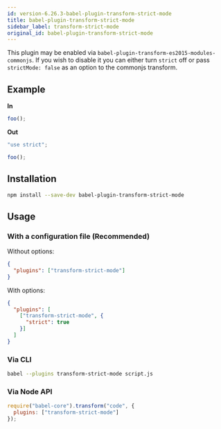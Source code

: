 ```yaml
---
id: version-6.26.3-babel-plugin-transform-strict-mode
title: babel-plugin-transform-strict-mode
sidebar_label: transform-strict-mode
original_id: babel-plugin-transform-strict-mode
---
```


This plugin may be enabled via `babel-plugin-transform-es2015-modules-commonjs`.
If you wish to disable it you can either turn `strict` off or pass
`strictMode: false` as an option to the commonjs transform.

## Example

**In**

```javascript
foo();
```

**Out**

```javascript
"use strict";

foo();
```

## Installation

```sh
npm install --save-dev babel-plugin-transform-strict-mode
```

## Usage

### With a configuration file (Recommended)

Without options:

```json
{
  "plugins": ["transform-strict-mode"]
}
```

With options:

```json
{
  "plugins": [
    ["transform-strict-mode", {
      "strict": true
    }]
  ]
}
```

### Via CLI

```sh
babel --plugins transform-strict-mode script.js
```

### Via Node API

```javascript
require("babel-core").transform("code", {
  plugins: ["transform-strict-mode"]
});
```


